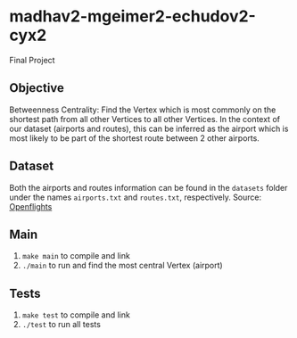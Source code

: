 # madhav2-mgeimer2-echudov2-cyx2
Final Project

## Objective

Betweenness Centrality: Find the Vertex which is most commonly on the shortest path from all other Vertices to all other Vertices. In the context of our dataset (airports and routes), this can be inferred as the airport which is most likely to be part of the shortest route between 2 other airports. 

## Dataset

Both the airports and routes information can be found in the `datasets` folder under the names `airports.txt` and `routes.txt`, respectively.
Source: [Openflights](https://openflights.org/data.html)

## Main

1. `make main` to compile and link
2. `./main` to run and find the most central Vertex (airport)

## Tests

1. `make test` to compile and link
2. `./test` to run all tests
